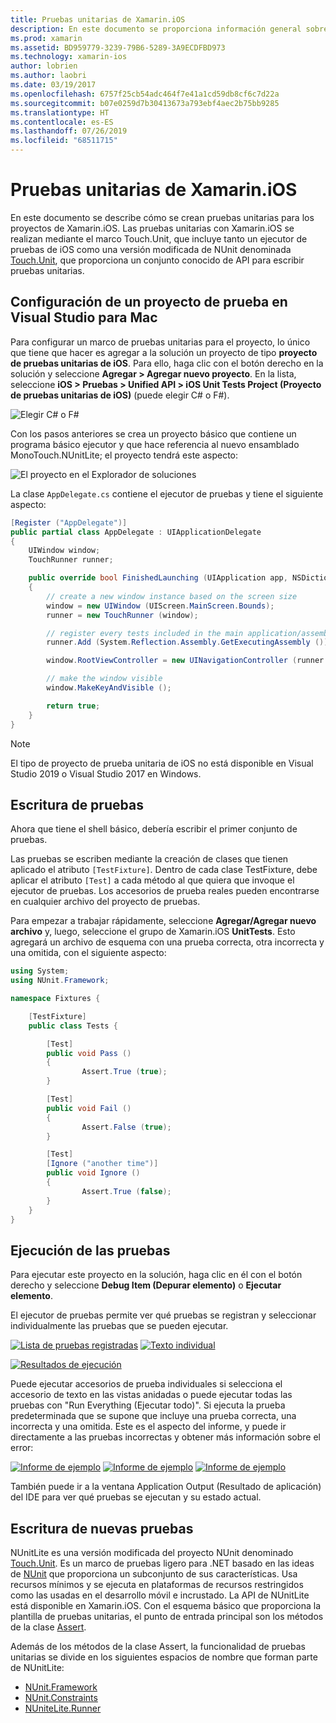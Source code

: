 ```yaml
---
title: Pruebas unitarias de Xamarin.iOS
description: En este documento se proporciona información general sobre cómo realizar pruebas unitarias de una aplicación Xamarin.iOS. Se describe cómo crear un proyecto de prueba unitaria, escribir pruebas y ejecutar pruebas.
ms.prod: xamarin
ms.assetid: BD959779-3239-79B6-5289-3A9ECDFBD973
ms.technology: xamarin-ios
author: lobrien
ms.author: laobri
ms.date: 03/19/2017
ms.openlocfilehash: 6757f25cb54adc464f7e41a1cd59db8cf6c7d22a
ms.sourcegitcommit: b07e0259d7b30413673a793ebf4aec2b75bb9285
ms.translationtype: HT
ms.contentlocale: es-ES
ms.lasthandoff: 07/26/2019
ms.locfileid: "68511715"
---
```

# <a name="unit-testing-xamarinios-apps"></a>Pruebas unitarias de Xamarin.iOS

En este documento se describe cómo se crean pruebas unitarias para los proyectos de Xamarin.iOS.
Las pruebas unitarias con Xamarin.iOS se realizan mediante el marco Touch.Unit, que incluye tanto un ejecutor de pruebas de iOS como una versión modificada de NUnit denominada [Touch.Unit](https://github.com/xamarin/Touch.Unit), que proporciona un conjunto conocido de API para escribir pruebas unitarias.

## <a name="setting-up-a-test-project-in-visual-studio-for-mac"></a>Configuración de un proyecto de prueba en Visual Studio para Mac

Para configurar un marco de pruebas unitarias para el proyecto, lo único que tiene que hacer es agregar a la solución un proyecto de tipo **proyecto de pruebas unitarias de iOS**. Para ello, haga clic con el botón derecho en la solución y seleccione **Agregar > Agregar nuevo proyecto**. En la lista, seleccione **iOS > Pruebas > Unified API > iOS Unit Tests Project (Proyecto de pruebas unitarias de iOS)** (puede elegir C# o F#).

![](touch.unit-images/00.png "Elegir C# o F#")

Con los pasos anteriores se crea un proyecto básico que contiene un programa básico ejecutor y que hace referencia al nuevo ensamblado MonoTouch.NUnitLite; el proyecto tendrá este aspecto:

![](touch.unit-images/01.png "El proyecto en el Explorador de soluciones")

La clase `AppDelegate.cs` contiene el ejecutor de pruebas y tiene el siguiente aspecto:

```csharp
[Register ("AppDelegate")]
public partial class AppDelegate : UIApplicationDelegate
{
    UIWindow window;
    TouchRunner runner;

    public override bool FinishedLaunching (UIApplication app, NSDictionary options)
    {
        // create a new window instance based on the screen size
        window = new UIWindow (UIScreen.MainScreen.Bounds);
        runner = new TouchRunner (window);

        // register every tests included in the main application/assembly
        runner.Add (System.Reflection.Assembly.GetExecutingAssembly ());

        window.RootViewController = new UINavigationController (runner.GetViewController ());

        // make the window visible
        window.MakeKeyAndVisible ();

        return true;
    }
}
```

> [!NOTE]
> El tipo de proyecto de prueba unitaria de iOS no está disponible en Visual Studio 2019 o Visual Studio 2017 en Windows.

## <a name="writing-some-tests"></a>Escritura de pruebas

Ahora que tiene el shell básico, debería escribir el primer conjunto de pruebas.

Las pruebas se escriben mediante la creación de clases que tienen aplicado el atributo `[TestFixture]`. Dentro de cada clase TestFixture, debe aplicar el atributo `[Test]` a cada método al que quiera que invoque el ejecutor de pruebas. Los accesorios de prueba reales pueden encontrarse en cualquier archivo del proyecto de pruebas.

Para empezar a trabajar rápidamente, seleccione **Agregar/Agregar nuevo archivo** y, luego, seleccione el grupo de Xamarin.iOS **UnitTests**. Esto agregará un archivo de esquema con una prueba correcta, otra incorrecta y una omitida, con el siguiente aspecto:

```csharp
using System;
using NUnit.Framework;

namespace Fixtures {

    [TestFixture]
    public class Tests {

        [Test]
        public void Pass ()
        {
                Assert.True (true);
        }

        [Test]
        public void Fail ()
        {
                Assert.False (true);
        }

        [Test]
        [Ignore ("another time")]
        public void Ignore ()
        {
                Assert.True (false);
        }
    }
}
```

## <a name="running-your-tests"></a>Ejecución de las pruebas

Para ejecutar este proyecto en la solución, haga clic en él con el botón derecho y seleccione **Debug Item (Depurar elemento)** o **Ejecutar elemento**.

El ejecutor de pruebas permite ver qué pruebas se registran y seleccionar individualmente las pruebas que se pueden ejecutar.

[![](touch.unit-images/02-sml.png "Lista de pruebas registradas")](touch.unit-images/02.png#lightbox) 
[![](touch.unit-images/03-sml.png "Texto individual")](touch.unit-images/03.png#lightbox) 

[![](touch.unit-images/04-sml.png "Resultados de ejecución")](touch.unit-images/04.png#lightbox)

Puede ejecutar accesorios de prueba individuales si selecciona el accesorio de texto en las vistas anidadas o puede ejecutar todas las pruebas con "Run Everything (Ejecutar todo)". Si ejecuta la prueba predeterminada que se supone que incluye una prueba correcta, una incorrecta y una omitida. Este es el aspecto del informe, y puede ir directamente a las pruebas incorrectas y obtener más información sobre el error:

[![](touch.unit-images/05-sml.png "Informe de ejemplo")](touch.unit-images/05.png#lightbox) [![](touch.unit-images/06-sml.png "Informe de ejemplo")](touch.unit-images/06.png#lightbox) [![](touch.unit-images/07-sml.png "Informe de ejemplo")](touch.unit-images/07.png#lightbox)

También puede ir a la ventana Application Output (Resultado de aplicación) del IDE para ver qué pruebas se ejecutan y su estado actual.

## <a name="writing-new-tests"></a>Escritura de nuevas pruebas

NUnitLite es una versión modificada del proyecto NUnit denominado [Touch.Unit](https://github.com/xamarin/Touch.Unit). Es un marco de pruebas ligero para .NET basado en las ideas de [NUnit](http://nunit.com/) que proporciona un subconjunto de sus características.
Usa recursos mínimos y se ejecuta en plataformas de recursos restringidos como las usadas en el desarrollo móvil e incrustado. La API de NUnitLite está disponible en Xamarin.iOS. Con el esquema básico que proporciona la plantilla de pruebas unitarias, el punto de entrada principal son los métodos de la clase [Assert](xref:NUnit.Framework.Assert).

Además de los métodos de la clase Assert, la funcionalidad de pruebas unitarias se divide en los siguientes espacios de nombre que forman parte de NUnitLite:

- [NUnit.Framework](xref:NUnit.Framework)
- [NUnit.Constraints](xref:NUnit.Framework.Constraints)
- [NUniteLite.Runner](xref:NUnitLite.Runner)
